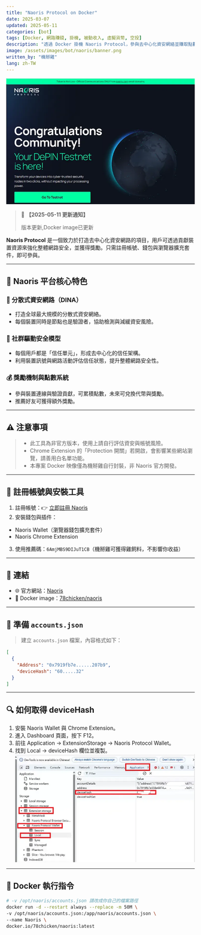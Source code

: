 ```yaml
---
title: "Naoris Protocol on Docker"
date: 2025-03-07
updated: 2025-05-11
categories: [bot]
tags: [Docker, 網路賺錢, 掛機, 被動收入, 虛擬貨幣, 空投]
description: "透過 Docker 掛機 Naoris Protocol，參與去中心化資安網絡並賺取點數，只需錢包與裝置資訊即可輕鬆啟動。"
image: /assets/images/bot/naoris/banner.png
written_by: "機掰雞"
lang: zh-TW
---
```


![Naoris 封面圖](/assets/images/bot/naoris/banner.png)
> 📢 **【2025-05-11 更新通知】**
>
> 版本更新,Docker image已更新

**Naoris Protocol** 是一個致力於打造去中心化資安網路的項目，用戶可透過貢獻裝置資源來強化整體網路安全，並獲得獎勵。只需註冊帳號、錢包與瀏覽器擴充套件，即可參與。

---

## 🌟 Naoris 平台核心特色

### 🔐 分散式資安網路（DINA）
- 打造全球最大規模的分散式資安網絡。
- 每個裝置同時是節點也是驗證者，協助檢測與減緩資安風險。

### 🤝 社群驅動安全模型
- 每個用戶都是「信任單元」，形成去中心化的信任架構。
- 利用裝置訊號與網路活動評估信任狀態，提升整體網路安全性。

### 💰 獎勵機制與點數系統
- 參與裝置連線與驗證貢獻，可累積點數，未來可兌換代幣與獎勵。
- 推薦好友可獲得額外獎勵。

---

## ⚠️ 注意事項

> - 此工具為非官方版本，使用上請自行評估資安與帳號風險。
> - Chrome Extension 的「Protection 開關」若開啟，會影響某些網站瀏覽，請善用白名單功能。
> - 本專案 Docker 映像僅為機掰雞自行封裝，非 Naoris 官方開發。

---

## 📝 註冊帳號與安裝工具

1. 註冊帳號：👉 [立即註冊 Naoris](https://naorisprotocol.network/testnet)
2. 安裝錢包與插件：
  - Naoris Wallet（瀏覽器錢包擴充套件）
  - Naoris Chrome Extension
3. 使用推薦碼：`6AmjMBS9DIJuT1CB`（機掰雞可獲得雞飼料，不影響你收益）

---

## 🔗 連結

- 🌐 官方網站：[Naoris](https://naorisprotocol.network/)
- 🐳 Docker image：[78chicken/naoris](https://hub.docker.com/r/78chicken/naoris)

---
## 📄 準備 `accounts.json`

> 建立 `accounts.json` 檔案，內容格式如下：

```json
[
  {
    "Address": "0x7919fb7e......207b9",
    "deviceHash": "60.....32"
  }
]
```
--- 

## 🔍 如何取得 deviceHash
1. 安裝 Naoris Wallet 與 Chrome Extension。
2. 進入 Dashboard 頁面，按下 F12。
3. 前往 Application → ExtensionStorage → Naoris Protocol Wallet。
4. 找到 Local → deviceHash 欄位並複製。
![Naoris hash](/assets/images/bot/naoris/img_1.png)
---

## 🐳 Docker 執行指令
```bash
# -v /opt/naoris/accounts.json 請改成你自己的檔案路徑
docker run -d --restart always --replace -m 50M \
-v /opt/naoris/accounts.json:/app/naoris/accounts.json \
--name Naoris \
docker.io/78chicken/naoris:latest
```
